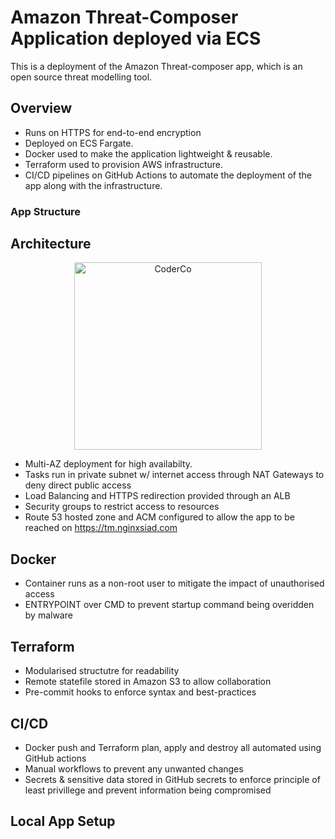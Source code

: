 # Amazon Threat-Composer Application deployed via ECS

This is a deployment of the Amazon Threat-composer app, which is an open source threat modelling tool.

## Overview

- Runs on HTTPS for end-to-end encryption
- Deployed on ECS Fargate. 
- Docker used to make the application lightweight & reusable. 
- Terraform used to provision AWS infrastructure.
- CI/CD pipelines on GitHub Actions to automate the deployment of the app along with the infrastructure.

### App Structure

## Architecture

<div align="center">
    <img src="C:\Users\adami\.vscode\Threat-Composer-App\images\Screenshot 2025-10-13 175730.png" alt="CoderCo" width="300"/>
</div>

- Multi-AZ deployment for high availabilty.
- Tasks run in private subnet w/ internet access through NAT Gateways to deny direct public access
- Load Balancing and HTTPS redirection provided through an ALB
- Security groups to restrict access to resources
- Route 53 hosted zone and ACM configured to allow the app to be reached on https://tm.nginxsiad.com

## Docker

- Container runs as a non-root user to mitigate the impact of unauthorised access
- ENTRYPOINT over CMD to prevent startup command being overidden by malware


## Terraform 

- Modularised structutre for readability
- Remote statefile stored in Amazon S3 to allow collaboration
- Pre-commit hooks to enforce syntax and best-practices

## CI/CD

- Docker push and Terraform plan, apply and destroy all automated using GitHub actions
- Manual workflows to prevent any unwanted changes
- Secrets & sensitive data stored in GitHub secrets to enforce principle of least privillege and prevent information being compromised



## Local App Setup
